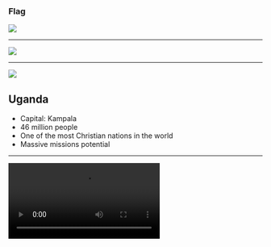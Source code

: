 ### Flag

![](https://upload.wikimedia.org/wikipedia/commons/4/4e/Flag_of_Uganda.svg)

---

![](https://upload.wikimedia.org/wikipedia/commons/1/1d/Uganda_%28orthographic_projection%29.svg)

---

![](https://res.cloudinary.com/kiekies/image/upload/v1661110191/prayer/k30lgagvzoo76mtugsdy.jpg)

## Uganda

- Capital: Kampala
- 46 million people
- One of the most Christian nations in the world
- Massive missions potential

---

![](https://f000.backblazeb2.com/file/ccw-prayer/uganda.mp4)
